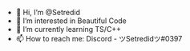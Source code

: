 - 👋 Hi, I’m @Setredid
- 👀 I’m interested in Beautiful Code
- 🌱 I’m currently learning TS/C++
- 📫 How to reach me: Discord - ツSetredidツ#0397

<!---
Setredid/Setredid is a ✨ special ✨ repository because its `README.md` (this file) appears on your GitHub profile.
You can click the Preview link to take a look at your changes.
--->
